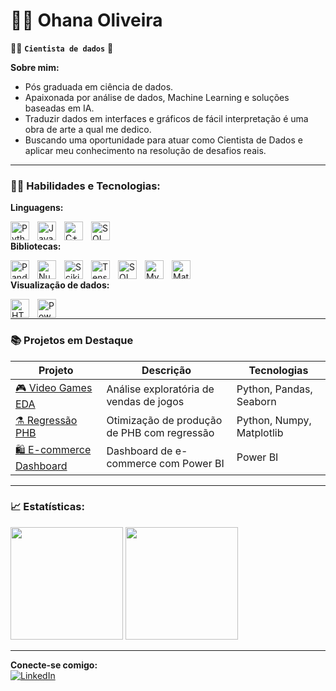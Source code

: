 # 👩‍💻 Ohana Oliveira

🕵️‍♀️ **`Cientista de dados`** 🎲

 **Sobre mim:**  
 * Pós graduada em ciência de dados.  
 * Apaixonada por análise de dados, Machine Learning e soluções baseadas em IA.  
 * Traduzir dados em interfaces e gráficos de fácil interpretação é uma obra de arte a qual me dedico.
 * Buscando uma oportunidade para atuar como Cientista de Dados e aplicar meu conhecimento na resolução de desafios reais.  

---

### 👩‍💻 **Habilidades e Tecnologias:**
 **Linguagens:**  

<img 
    align = "left"
    alt = "Python"
    title = "Python"
    width = '30px'
    style = "padding-right: 10px;"
    src="https://cdn.jsdelivr.net/gh/devicons/devicon@latest/icons/python/python-original.svg" 
/>

<img 
    align = "left"
    alt = "JavaScript"
    title = "JavaScript"
    width = '30px'
    style = "padding-right: 10px;"
    src="https://cdn.jsdelivr.net/gh/devicons/devicon@latest/icons/javascript/javascript-original.svg" 
/>


<img 
    align = "left"
    alt = "C++"
    title = "C++"
    width = '30px'
    style = "padding-right: 10px;"
    src="https://cdn.jsdelivr.net/gh/devicons/devicon@latest/icons/cplusplus/cplusplus-original.svg"
/>

<img 
    align = "left"
    alt = "SQL"
    title = "SQL"
    width = '30px'
    style = "padding-right: 10px;"
    src="https://cdn.jsdelivr.net/gh/devicons/devicon@latest/icons/azuresqldatabase/azuresqldatabase-original.svg"
/>  <br>
          

 **Bibliotecas:**  

<img 
    align = "left"
    alt = "Pandas"
    title = "Pandas"
    width = '30px'
    style = "padding-right: 10px;"
    src="https://cdn.jsdelivr.net/gh/devicons/devicon@latest/icons/pandas/pandas-original.svg" 
/>


<img 
    align = "left"
    alt = "Numpy"
    title = "Numpy"
    width = '30px'
    style = "padding-right: 10px;"
    src="https://cdn.jsdelivr.net/gh/devicons/devicon@latest/icons/numpy/numpy-original.svg" 
/>    

<img 
    align = "left"
    alt = "Scikit-learn"
    title = "Scikit-learn"
    width = '30px'
    style = "padding-right: 10px;"
    src="https://cdn.jsdelivr.net/gh/devicons/devicon@latest/icons/scikitlearn/scikitlearn-original.svg" 
/>         

<img 
    align = "left"
    alt = "TensorFlow"
    title = "TensorFlow"
    width = '30px'
    style = "padding-right: 10px;"
    src="https://cdn.jsdelivr.net/gh/devicons/devicon@latest/icons/tensorflow/tensorflow-original.svg" 
/>

<img 
    align = "left"
    alt = "SQLAlchemy"
    title = "SQLAlchemy"
    width = '30px'
    style = "padding-right: 10px;"
    src="https://cdn.jsdelivr.net/gh/devicons/devicon@latest/icons/sqlalchemy/sqlalchemy-original.svg" 
/>  



<img 
    align = "left"
    alt = "MySQL"
    title = "MySQL"
    width = '30px'
    style = "padding-right: 10px;"
    src="https://cdn.jsdelivr.net/gh/devicons/devicon@latest/icons/mysql/mysql-original.svg"
/>

<img 
    align = "left"
    alt = "Matplotlib"
    title = "Matplotlib"
    width = '30px'
    style = "padding-right: 10px;"
    src="https://cdn.jsdelivr.net/gh/devicons/devicon@latest/icons/matplotlib/matplotlib-plain.svg"
/>
<br>


 **Visualização de dados:**  

<img 
    align = "left"
    alt = "HTML"
    title = "HTML"
    width = '30px'
    style = "padding-right: 10px;"
    src="https://cdn.jsdelivr.net/gh/devicons/devicon@latest/icons/html5/html5-original.svg"       
/> 

<img 
    align = "left"
    alt = "Powerbi"
    title = "Powerbi"
    width = '30px'
    style = "padding-right: 10px;"
    src="https://github.com/user-attachments/assets/d6231f44-09b2-4dbf-945d-82c682135ca0"
/> <br>


---

### 📚 Projetos em Destaque

| Projeto | Descrição | Tecnologias |
|----------|------------|--------------|
| [🎮 Video Games EDA](https://github.com/OhanaSOliveira/Video_games_sales_eda) | Análise exploratória de vendas de jogos | Python, Pandas, Seaborn |
| [⚗️ Regressão PHB](https://github.com/OhanaSOliveira/RegressaoParaOtimizacaoDeProducaoDePHB-) | Otimização de produção de PHB com regressão | Python, Numpy, Matplotlib |
| [🛍️ E-commerce Dashboard](https://github.com/OhanaSOliveira/EcommercePBI) | Dashboard de e-commerce com Power BI | Power BI |





---

### 📈 **Estatísticas:**

<p align="left">
  <img height="180" src="https://github-readme-stats.vercel.app/api?username=OhanaSOliveira&show_icons=true&theme=tokyonight&include_all_commits=true&locale=pt-br"/>
  <img height="180" src="https://github-readme-stats.vercel.app/api/top-langs/?username=OhanaSOliveira&theme=tokyonight&layout=compact&custom_title=Tecnologias&langs_count=5"/>
</p>

---

**Conecte-se comigo:**  
[![LinkedIn](https://img.shields.io/badge/LinkedIn-000?style=for-the-badge&logo=linkedin&logoColor=0A66C2)](https://www.linkedin.com/in/ohana-oliveira-b70aaa251/)
